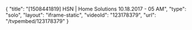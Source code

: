 {
    "title": "[1508441819] HSN | Home Solutions 10.18.2017 - 05 AM",
    "type": "solo",
    "layout": "iframe-static",
    "videoId": "123178379",
    "url": "\/tvpembed\/123178379"
}